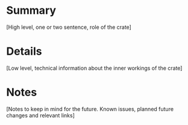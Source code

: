
# Summary

[High level, one or two sentence, role of the crate]

# Details

[Low level, technical information about the inner workings of the crate]

# Notes

[Notes to keep in mind for the future. Known issues, planned future changes and relevant links]
